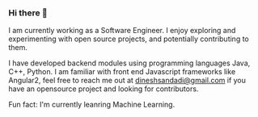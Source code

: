 ### Hi there 👋

I am currently working as a Software Engineer. I enjoy exploring and experimenting with open source projects, and potentially contributing to them.

I have developed backend modules using programming languages Java, C++, Python. I am familiar with front end Javascript frameworks like Angular2, feel free to reach me out at dineshsandadi@gmail.com if you have an opensource project and looking for contributors.

Fun fact: I'm currently leanring Machine Learning.
<!--
**dsandadi/dsandadi** is a ✨ _special_ ✨ repository because its `README.md` (this file) appears on your GitHub profile.

Here are some ideas to get you started:

- 🔭 I’m currently working on ...
- 🌱 I’m currently learning ...
- 👯 I’m looking to collaborate on ...
- 🤔 I’m looking for help with ...
- 💬 Ask me about ...
- 📫 How to reach me: ...
- 😄 Pronouns: ...
- ⚡ Fun fact: ...
-->
